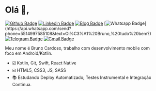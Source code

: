# Olá :metal:,

[![Github Badge](https://img.shields.io/badge/-Github-000?style=flat-square&logo=Github&logoColor=white&link=https://github.com/bruunoh)](https://github.com/bruunoh)
[![Linkedin Badge](https://img.shields.io/badge/-LinkedIn-blue?style=flat-square&logo=Linkedin&logoColor=white&link=https://www.linkedin.com/in/brunoh/)](https://www.linkedin.com/in/brunoh/)
[![Blog Badge](https://img.shields.io/badge/Blog-Medium-black)](https://medium.com/@brunohenrique774)
[![Whatsapp Badge](https://img.shields.io/badge/-Whatsapp-4CA143?style=flat-square&labelColor=4CA143&logo=whatsapp&logoColor=white&link=https://api.whatsapp.com/send?phone=5514997585108&text=Ol%C3%A1%20Bruno,%20tudo%20bem?)](https://api.whatsapp.com/send?phone=5514997585108&text=Ol%C3%A1%20Bruno,%20tudo%20bem?)
[![Telegram Badge](https://img.shields.io/badge/-Telegram-1ca0f1?style=flat-square&labelColor=1ca0f1&logo=telegram&logoColor=white&link=https://t.me/bcsilva08)](https://t.me/bcsilva08)
[![Gmail Badge](https://img.shields.io/badge/-Gmail-c14438?style=flat-square&logo=Gmail&logoColor=white&link=mailto:brunohenrique774@gmail.com)](mailto:brunohenrique774@gmail.com)

Meu nome é Bruno Cardoso, trabalho com desenvolvimento mobile com foco em Android/Kotlin.

- :ballot_box_with_check: Kotlin, Git, Swift, React Native
- :ballot_box_with_check: HTML5, CSS3, JS, SASS
- :books: Estudando Deploy Automatizado, Testes Instrumental e Integração Continua.
